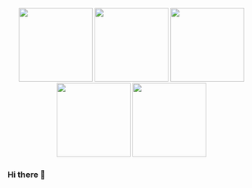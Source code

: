 <p align="center">
  <a href="#" ><img src="https://media.giphy.com/media/XCmSTCA5gGdAPgtloB/giphy.gif" width="150" /></a>
  <a href="#" ><img src="https://media.giphy.com/media/XCmSTCA5gGdAPgtloB/giphy.gif" width="150" /></a>
  <a href="#" ><img src="https://media.giphy.com/media/XCmSTCA5gGdAPgtloB/giphy.gif" width="150" /></a>
  <a href="#" ><img src="https://media.giphy.com/media/XCmSTCA5gGdAPgtloB/giphy.gif" width="150" /></a>
  <a href="#" ><img src="https://media.giphy.com/media/XCmSTCA5gGdAPgtloB/giphy.gif" width="150" /></a>
</p>

### Hi there 👋

<!--
**ggonzalescbs/ggonzalescbs** is a ✨ _special_ ✨ repository because its `README.md` (this file) appears on your GitHub profile.

Here are some ideas to get you started:

- 🔭 I’m currently working on ...
- 🌱 I’m currently learning ...
- 👯 I’m looking to collaborate on ...
- 🤔 I’m looking for help with ...
- 💬 Ask me about ...
- 📫 How to reach me: ...
- 😄 Pronouns: ...
- ⚡ Fun fact: ...
-->
